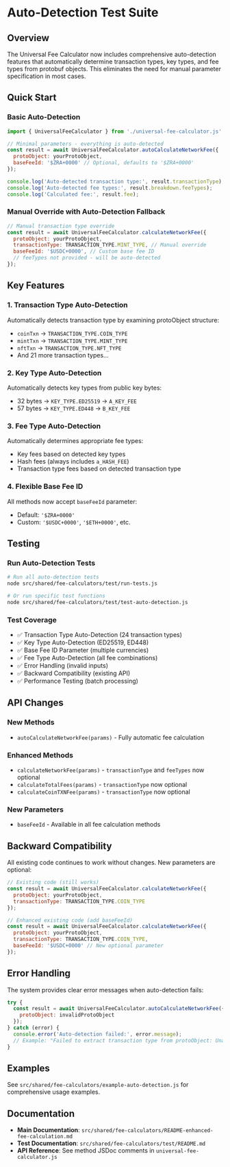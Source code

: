 # Auto-Detection Test Suite

## Overview

The Universal Fee Calculator now includes comprehensive auto-detection features that automatically determine transaction types, key types, and fee types from protobuf objects. This eliminates the need for manual parameter specification in most cases.

## Quick Start

### Basic Auto-Detection
```javascript
import { UniversalFeeCalculator } from './universal-fee-calculator.js';

// Minimal parameters - everything is auto-detected
const result = await UniversalFeeCalculator.autoCalculateNetworkFee({
  protoObject: yourProtoObject,
  baseFeeId: '$ZRA+0000' // Optional, defaults to '$ZRA+0000'
});

console.log('Auto-detected transaction type:', result.transactionType);
console.log('Auto-detected fee types:', result.breakdown.feeTypes);
console.log('Calculated fee:', result.fee);
```

### Manual Override with Auto-Detection Fallback
```javascript
// Manual transaction type override
const result = await UniversalFeeCalculator.calculateNetworkFee({
  protoObject: yourProtoObject,
  transactionType: TRANSACTION_TYPE.MINT_TYPE, // Manual override
  baseFeeId: '$USDC+0000', // Custom base fee ID
  // feeTypes not provided - will be auto-detected
});
```

## Key Features

### 1. Transaction Type Auto-Detection
Automatically detects transaction type by examining protoObject structure:
- `coinTxn` → `TRANSACTION_TYPE.COIN_TYPE`
- `mintTxn` → `TRANSACTION_TYPE.MINT_TYPE`
- `nftTxn` → `TRANSACTION_TYPE.NFT_TYPE`
- And 21 more transaction types...

### 2. Key Type Auto-Detection
Automatically detects key types from public key bytes:
- 32 bytes → `KEY_TYPE.ED25519` → `A_KEY_FEE`
- 57 bytes → `KEY_TYPE.ED448` → `B_KEY_FEE`

### 3. Fee Type Auto-Detection
Automatically determines appropriate fee types:
- Key fees based on detected key types
- Hash fees (always includes `a_HASH_FEE`)
- Transaction type fees based on detected transaction type

### 4. Flexible Base Fee ID
All methods now accept `baseFeeId` parameter:
- Default: `'$ZRA+0000'`
- Custom: `'$USDC+0000'`, `'$ETH+0000'`, etc.

## Testing

### Run Auto-Detection Tests
```bash
# Run all auto-detection tests
node src/shared/fee-calculators/test/run-tests.js

# Or run specific test functions
node src/shared/fee-calculators/test/test-auto-detection.js
```

### Test Coverage
- ✅ Transaction Type Auto-Detection (24 transaction types)
- ✅ Key Type Auto-Detection (ED25519, ED448)
- ✅ Base Fee ID Parameter (multiple currencies)
- ✅ Fee Type Auto-Detection (all fee combinations)
- ✅ Error Handling (invalid inputs)
- ✅ Backward Compatibility (existing API)
- ✅ Performance Testing (batch processing)

## API Changes

### New Methods
- `autoCalculateNetworkFee(params)` - Fully automatic fee calculation

### Enhanced Methods
- `calculateNetworkFee(params)` - `transactionType` and `feeTypes` now optional
- `calculateTotalFees(params)` - `transactionType` now optional
- `calculateCoinTXNFee(params)` - `transactionType` now optional

### New Parameters
- `baseFeeId` - Available in all fee calculation methods

## Backward Compatibility

All existing code continues to work without changes. New parameters are optional:

```javascript
// Existing code (still works)
const result = await UniversalFeeCalculator.calculateNetworkFee({
  protoObject: yourProtoObject,
  transactionType: TRANSACTION_TYPE.COIN_TYPE
});

// Enhanced existing code (add baseFeeId)
const result = await UniversalFeeCalculator.calculateNetworkFee({
  protoObject: yourProtoObject,
  transactionType: TRANSACTION_TYPE.COIN_TYPE,
  baseFeeId: '$USDC+0000' // New optional parameter
});
```

## Error Handling

The system provides clear error messages when auto-detection fails:

```javascript
try {
  const result = await UniversalFeeCalculator.autoCalculateNetworkFee({
    protoObject: invalidProtoObject
  });
} catch (error) {
  console.error('Auto-detection failed:', error.message);
  // Example: "Failed to extract transaction type from protoObject: Unable to determine transaction type from protoObject structure"
}
```

## Examples

See `src/shared/fee-calculators/example-auto-detection.js` for comprehensive usage examples.

## Documentation

- **Main Documentation**: `src/shared/fee-calculators/README-enhanced-fee-calculation.md`
- **Test Documentation**: `src/shared/fee-calculators/test/README.md`
- **API Reference**: See method JSDoc comments in `universal-fee-calculator.js`
